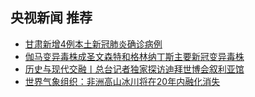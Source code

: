 ## 央视新闻 推荐 

- [甘肃新增4例本土新冠肺炎确诊病例](http://app.cctv.com/special/cportal/detail/arti/index.html?id=ArtigM06LHkQw6MP72iD4QTd211020&isfromapp=1)
- [伽马变异毒株成圣文森特和格林纳丁斯主要新冠变异毒株](http://app.cctv.com/special/cportal/detail/arti/index.html?id=ArtivQDPEWb3oVd4EdzzfblF211020&isfromapp=1)
- [历史与现代交融丨总台记者独家探访迪拜世博会叙利亚馆](http://app.cctv.com/special/cportal/detail/arti/index.html?id=ArtiRh7WfuNqMd1a2kfVjHri211020&isfromapp=1)
- [世界气象组织：非洲高山冰川将在20年内融化消失](http://app.cctv.com/special/cportal/detail/arti/index.html?id=Artixp6F9mmIKBOUzHt8tIOI211019&isfromapp=1)